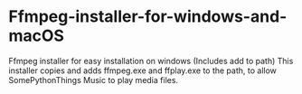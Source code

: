 # Ffmpeg-installer-for-windows-and-macOS
Ffmpeg installer for easy installation on windows (Includes add to path)
This installer copies and adds ffmpeg.exe and ffplay.exe to the path, to allow SomePythonThings Music to play media files.
